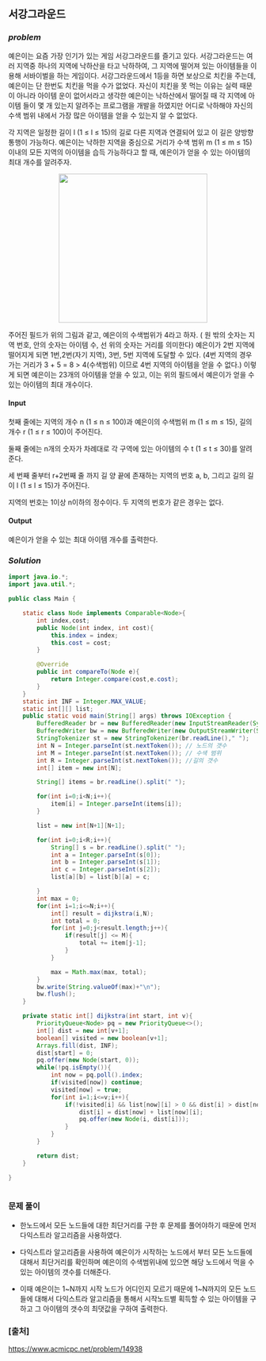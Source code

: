 ## **서강그라운드**


### ***problem***
예은이는 요즘 가장 인기가 있는 게임 서강그라운드를 즐기고 있다. 서강그라운드는 여러 지역중 하나의 지역에 낙하산을 타고 낙하하여, 그 지역에 떨어져 있는 아이템들을 이용해 서바이벌을 하는 게임이다. 서강그라운드에서 1등을 하면 보상으로 치킨을 주는데, 예은이는 단 한번도 치킨을 먹을 수가 없었다. 자신이 치킨을 못 먹는 이유는 실력 때문이 아니라 아이템 운이 없어서라고 생각한 예은이는 낙하산에서 떨어질 때 각 지역에 아이템 들이 몇 개 있는지 알려주는 프로그램을 개발을 하였지만 어디로 낙하해야 자신의 수색 범위 내에서 가장 많은 아이템을 얻을 수 있는지 알 수 없었다.

각 지역은 일정한 길이 l (1 ≤ l ≤ 15)의 길로 다른 지역과 연결되어 있고 이 길은 양방향 통행이 가능하다. 예은이는 낙하한 지역을 중심으로 거리가 수색 범위 m (1 ≤ m ≤ 15) 이내의 모든 지역의 아이템을 습득 가능하다고 할 때, 예은이가 얻을 수 있는 아이템의 최대 개수를 알려주자.
<p align="center">
<img src="https://upload.acmicpc.net/ef3a5124-833a-42ef-a092-fd658bc8e662/-/preview/" width="300px">
</p>

주어진 필드가 위의 그림과 같고, 예은이의 수색범위가 4라고 하자. ( 원 밖의 숫자는 지역 번호, 안의 숫자는 아이템 수, 선 위의 숫자는 거리를 의미한다) 예은이가 2번 지역에 떨어지게 되면 1번,2번(자기 지역), 3번, 5번 지역에 도달할 수 있다. (4번 지역의 경우 가는 거리가 3 + 5 = 8 > 4(수색범위) 이므로 4번 지역의 아이템을 얻을 수 없다.) 이렇게 되면 예은이는 23개의 아이템을 얻을 수 있고, 이는 위의 필드에서 예은이가 얻을 수 있는 아이템의 최대 개수이다.

#### **Input**
첫째 줄에는 지역의 개수 n (1 ≤ n ≤ 100)과 예은이의 수색범위 m (1 ≤ m ≤ 15), 길의 개수 r (1 ≤ r ≤ 100)이 주어진다.

둘째 줄에는 n개의 숫자가 차례대로 각 구역에 있는 아이템의 수 t (1 ≤ t ≤ 30)를 알려준다.

세 번째 줄부터 r+2번째 줄 까지 길 양 끝에 존재하는 지역의 번호 a, b, 그리고 길의 길이 l (1 ≤ l ≤ 15)가 주어진다.

지역의 번호는 1이상 n이하의 정수이다. 두 지역의 번호가 같은 경우는 없다.

#### **Output**
예은이가 얻을 수 있는 최대 아이템 개수를 출력한다.

### ***Solution***
``` java
import java.io.*;
import java.util.*;

public class Main {

    static class Node implements Comparable<Node>{
        int index,cost;
        public Node(int index, int cost){
            this.index = index;
            this.cost = cost;
        }

        @Override
        public int compareTo(Node e){
            return Integer.compare(cost,e.cost);
        }
    }
    static int INF = Integer.MAX_VALUE;
    static int[][] list;
    public static void main(String[] args) throws IOException {
        BufferedReader br = new BufferedReader(new InputStreamReader(System.in));
        BufferedWriter bw = new BufferedWriter(new OutputStreamWriter(System.out));
        StringTokenizer st = new StringTokenizer(br.readLine()," ");
        int N = Integer.parseInt(st.nextToken()); // 노드의 갯수
        int M = Integer.parseInt(st.nextToken()); // 수색 범위
        int R = Integer.parseInt(st.nextToken()); //길의 갯수
        int[] item = new int[N];

        String[] items = br.readLine().split(" ");

        for(int i=0;i<N;i++){
            item[i] = Integer.parseInt(items[i]);
        }

        list = new int[N+1][N+1];

        for(int i=0;i<R;i++){
            String[] s = br.readLine().split(" ");
            int a = Integer.parseInt(s[0]);
            int b = Integer.parseInt(s[1]);
            int c = Integer.parseInt(s[2]);
            list[a][b] = list[b][a] = c;

        }
        int max = 0;
        for(int i=1;i<=N;i++){
            int[] result = dijkstra(i,N);
            int total = 0;
            for(int j=0;j<result.length;j++){
                if(result[j] <= M){
                    total += item[j-1];
                }
            }

            max = Math.max(max, total);
        }
        bw.write(String.valueOf(max)+"\n");
        bw.flush();
    }

    private static int[] dijkstra(int start, int v){
        PriorityQueue<Node> pq = new PriorityQueue<>();
        int[] dist = new int[v+1];
        boolean[] visited = new boolean[v+1];
        Arrays.fill(dist, INF);
        dist[start] = 0;
        pq.offer(new Node(start, 0));
        while(!pq.isEmpty()){
            int now = pq.poll().index;
            if(visited[now]) continue;
            visited[now] = true;
            for(int i=1;i<=v;i++){
                if(!visited[i] && list[now][i] > 0 && dist[i] > dist[now] + list[now][i]){
                    dist[i] = dist[now] + list[now][i];
                    pq.offer(new Node(i, dist[i]));
                }
            }
        }

        return dist;
    }

}



```
### **문제 풀이**
- 한노드에서 모든 노드들에 대한 최단거리를 구한 후 문제를 풀어야하기 때문에 먼저 다익스트라 알고리즘을 사용하였다.

- 다익스트라 알고리즘을 사용하여 예은이가 시작하는 노드에서 부터 모든 노드들에 대해서 최단거리를 확인하며 예은이의 수색범위내에 있으면 해당 노드에서 먹을 수 있는 아이템의 갯수를 더해준다.

- 이때 예은이는 1~N까지 시작 노드가 어디인지 모르기 때문에 1~N까지의 모든 노드들에 대해서 다익스트라 알고리즘을 통해서 시작노드별 획득할 수 있는 아이템을 구하고 그 아이템의 갯수의 최댓값을 구하여 출력한다.


### **[출처]**
https://www.acmicpc.net/problem/14938